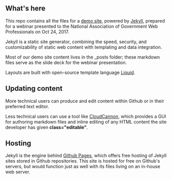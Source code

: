 ## What's here

This repo contains all the files for a <a href="https://jekyllgov.github.io/webinar/" target="_blank">demo site</a>, powered by <a href="https://jekyllrb.com/" target="_blank">Jekyll</a>, prepared for a webinar presented to the National Association of Government Web Professionals on Oct 24, 2017. 

Jekyll is a static site generator, combining the speed, security, and customizability of static web content with templating and data integration. 

Most of our demo site content lives in the _posts folder; these markdown files serve as the slide deck for the webinar presentation. 

Layouts are built with open-source template language <a href="https://shopify.github.io/liquid/" target="_blank">Liquid</a>. 

## Updating content 

More technical users can produce and edit content within Github or in their preferred text editor. 

Less technical users can use a tool like <a href="https://cloudcannon.com/" target="_blank">CloudCannon</a>, which provides a GUI for authoring markdown files and inline editing of any HTML content the site developer has given **class="editable"**.

## Hosting

Jekyll is the engine behind <a href="https://pages.github.com/" target="_blank">Github Pages</a>, which offers free hosting of Jekyll sites stored in Github repositories. This site is hosted for free on Github's servers, but would function just as well with its files living on an in-house web server. 
